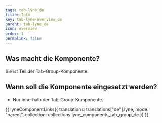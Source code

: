 ```yaml
---
tags: tab-lyne_de
title: Info
key: tab-lyne-overview_de
parent: tab-lyne_de
icon: overview
order: 1
permalink: false
---
```


## Was macht die Komponente?
Sie ist Teil der Tab-Group-Komponente.

## Wann soll die Komponente eingesetzt werden?
* Nur innerhalb der Tab-Group-Komponente.

{{ lyneComponentLinks({
  translations: translations["de"].lyne,
  mode: "parent",
  collection: collections.lyne_components_tab_group_de
}) }}
